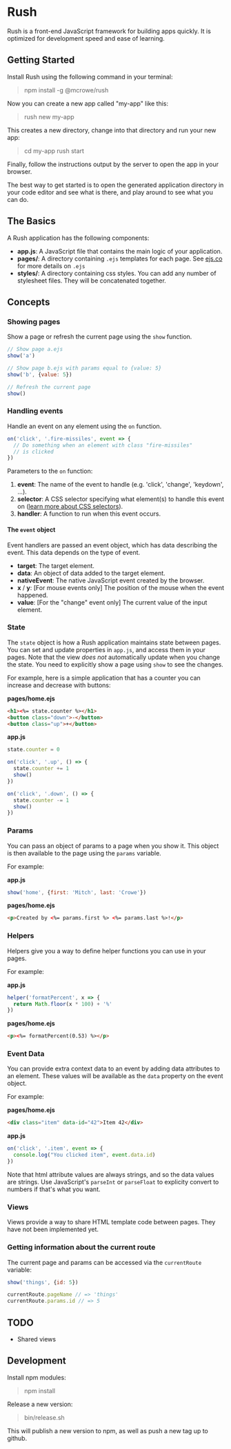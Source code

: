 # Rush

Rush is a front-end JavaScript framework for building apps quickly. It is optimized for development speed and ease of learning.

## Getting Started

Install Rush using the following command in your terminal:

> npm install -g @mcrowe/rush

Now you can create a new app called "my-app" like this:

> rush new my-app

This creates a new directory, change into that directory and run your new app:

> cd my-app
> rush start

Finally, follow the instructions output by the server to open the app in your browser.

The best way to get started is to open the generated application directory in your code editor and see what is there, and play around to see what you can do.

## The Basics

A Rush application has the following components:

- **app.js**: A JavaScript file that contains the main logic of your application.
- **pages/**: A directory containing `.ejs` templates for each page. See [ejs.co](http://ejs.co/) for more details on `.ejs`
- **styles/**: A directory containing css styles. You can add any number of stylesheet files. They will be concatenated together.

## Concepts

### Showing pages

Show a page or refresh the current page using the `show` function.

```js
// Show page a.ejs
show('a')

// Show page b.ejs with params equal to {value: 5}
show('b', {value: 5})

// Refresh the current page
show()
```

### Handling events

Handle an event on any element using the `on` function.

```js
on('click', '.fire-missiles', event => {
  // Do something when an element with class "fire-missiles"
  // is clicked
})
```

Parameters to the `on` function:

1. **event**: The name of the event to handle (e.g. 'click', 'change', 'keydown', ...).
2. **selector**: A CSS selector specifying what element(s) to handle this event on ([learn more about CSS selectors](https://www.w3schools.com/cssref/css_selectors.asp)).
3. **handler**: A function to run when this event occurs.


#### The `event` object

Event handlers are passed an event object, which has data describing the event. This data depends on the type of event.

- **target**: The target element.
- **data**: An object of data added to the target element.
- **nativeEvent**: The native JavaScript event created by the browser.
- **x** / **y**: [For mouse events only] The position of the mouse when the event happened.
- **value**: [For the "change" event only] The current value of the input element.

### State

The `state` object is how a Rush application maintains state between pages. You can set and update properties in `app.js`, and access them in your pages. Note that the view *does not* automatically update when you change the state. You need to explicitly show a page using `show` to see the changes.

For example, here is a simple application that has a counter you can increase and decrease with buttons:

**pages/home.ejs**

```html
<h1><%= state.counter %></h1>
<button class="down">-</button>
<button class="up">+</button>
```

**app.js**

```js
state.counter = 0

on('click', '.up', () => {
  state.counter += 1
  show()
})

on('click', '.down', () => {
  state.counter -= 1
  show()
})
```

### Params

You can pass an object of params to a page when you show it. This object is then available to the page using the `params` variable.

For example:

**app.js**

```js
show('home', {first: 'Mitch', last: 'Crowe'})
```

**pages/home.ejs**

```html
<p>Created by <%= params.first %> <%= params.last %>!</p>
```

### Helpers

Helpers give you a way to define helper functions you can use in your pages.

For example:

**app.js**

```js
helper('formatPercent', x => {
  return Math.floor(x * 100) + '%'
})
```

**pages/home.ejs**

```html
<p><%= formatPercent(0.53) %></p>
```

### Event Data

You can provide extra context data to an event by adding data attributes to an element. These values will be available as the `data` property on the event object.

For example:

**pages/home.ejs**

```html
<div class="item" data-id="42">Item 42</div>
```

**app.js**

```js
on('click', '.item', event => {
  console.log("You clicked item", event.data.id)
})
```

Note that html attribute values are always strings, and so the data values are strings. Use JavaScript's `parseInt` or `parseFloat` to explicity convert to numbers if that's what you want.

### Views

Views provide a way to share HTML template code between pages. They have not been implemented yet.

### Getting information about the current route

The current page and params can be accessed via the `currentRoute` variable:

```js
show('things', {id: 5})

currentRoute.pageName // => 'things'
currentRoute.params.id // => 5

```

## TODO

- Shared views

## Development

Install npm modules:

> npm install

Release a new version:

> bin/release.sh

This will publish a new version to npm, as well as push a new tag up to github.